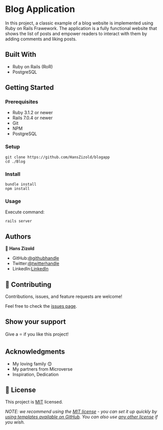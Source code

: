 # Blog Application

In this project, a classic example of a blog website is implemented using Ruby on Rails Frawework. 
The application is a fully functional website that shows the list of posts and empower readers to interact with them by adding comments and liking posts.

## Built With

- Ruby on Rails (RoR)
- PostgreSQL

## Getting Started

### Prerequisites
- Ruby 3.1.2 or newer
- Rails 7.0.4 or newer
- Git
- NPM
- PostgreSQL

### Setup
    git clone https://github.com/HansZizold/blogapp
    cd ./Blog

### Install
    bundle install
    npm install

### Usage

Execute command:

    rails server

## Authors

👤 **Hans Zizold**

 - GitHub:[@githubhandle](https://github.com/HansZizold) 
- Twitter:[@twitterhandle](https://twitter.com/hanzio27) 
- LinkedIn:[LinkedIn](https://www.linkedin.com/in/hans-paul-zizold-37129037/) 

## 🤝 Contributing

Contributions, issues, and feature requests are welcome!

Feel free to check the [issues page](../../issues/).

## Show your support

Give a ⭐️ if you like this project!

## Acknowledgments

- My loving family 😊
- My partners from Microverse
- Inspiration, Dedication

## 📝 License

This project is [MIT](./LICENSE.md) licensed.

_NOTE: we recommend using the [MIT license](https://choosealicense.com/licenses/mit/) - you can set it up quickly by [using templates available on GitHub](https://docs.github.com/en/communities/setting-up-your-project-for-healthy-contributions/adding-a-license-to-a-repository). You can also use [any other license](https://choosealicense.com/licenses/) if you wish._

